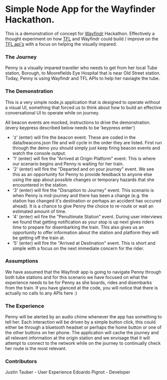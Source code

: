# Simple Node App for the Wayfinder Hackathon.

This is a demonstration of concept for [Wayfindr](https://www.wayfindr.net/) Hackathon. Effectively a thought experiment on how [TFL](https://tfl.gov.uk/) and Wayfindr could build / improve on the [TFL api's]((https://api.tfl.gov.uk/)) with a focus on helping the visually impared. 

### The Journey
Penny is a visually impared traveller who needs to get from her local Tube station, Borough, to Moorefields Eye Hospital that is near Old Street station. 
Today, Penny is using Wayfindr and TFL APIs to help her naviagte the tube. 

### The Demonstration
This is a very simple node.js application that is designed to operate without a visual UI, something that forced us to think about how to build an effective conversational UI to operate while on journey. 

All beacon events are mocked, instructions to drive the demonstration. (every keypress described below needs to be 'keypress enter')

* 'z' (enter) will fire the beacon event. These are coded in the data/beacons.json file and will cycle in the order they are listed. First run through the demo you should simply just keep firing beacon events and watch  the console output. 
* '1' (enter) will fire the "Arrived at Origin Platform" event. This is where our scenario begins and Penny is waiting for her train.
* '2' (enter) will fire the "Departed and on your journey" event. We see this as an opportunity for Penny to provide feedback to anyone else using the app about possible changes or temporary hazards that she encountered in the station. 
* '3' (enter) will fire the "Disruption to Journey" event. This scenario is when Penny is mid-journey and there has been a change (e.g. the station has changed it's destination or perhaps an accident has occured ahead). It is a chance to give Penny the choice to re-route or wait an estimated amount of time. 
* '4' (enter) wil fire the "Penultimate Station" event. During user interviews we found that getting notification as your stop is up next gives riders time to prepare for disembarking the train. This also gives us an opportunity to offer information about the station and platform they will be getting off the train at. 
* '5' (enter) will fire the "Arrived at Destination" event. This is short and simple with a focus on the next immediate concern for the rider.


### Assumptions
We have assumed that the Wayfindr app is going to navigate Penny through both tube stations and for this scenario we have focused on what the experience needs to be for Penny as she boards, rides and disembarks from the train. If you have glanced at the code, you will notice that there is actually no calls to any APIs here :) 

### The Experience
Penny will be alerted by an audio chime whenever the app has something to tell her. Each interaction will be driven by a simple button click, this could either be through a bluetooth headset or perhaps the home button or one of the other buttons on her phone. The application will cache the journey and all relevant information at the origin station and we envisage that it will attempt to connect to the network while on the journey to continually check her route is the most relevant. 

### Contributors
Justin Tauber - User Experience
Edoardo Pignot - Developer



